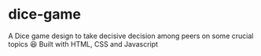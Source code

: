 # dice-game
A Dice game design to take decisive decision among peers on some crucial topics 😆
Built with HTML, CSS and Javascript
